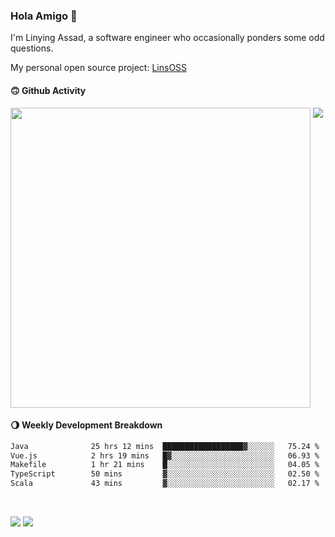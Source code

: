 ### Hola Amigo 🤣   

I'm Linying Assad, a software engineer who occasionally ponders some odd questions.  

My personal open source project: [LinsOSS](https://github.com/linsoss)
 
#### 🙃 Github Activity 
<div>
  <img src="https://github-readme-stats.vercel.app/api?username=al-assad&show_icons=true" align="top" style="display: inline-block;" width="480"/>
  <img src="https://github-readme-stats.vercel.app/api/top-langs/?username=al-assad&hide=css,html&langs_count=8&layout=compact" align="top" style="display: inline-block;"/>
</div>

#### 🌖 Weekly Development Breakdown
<!--START_SECTION:waka-->

```txt
Java              25 hrs 12 mins  ██████████████████▓░░░░░░   75.24 %
Vue.js            2 hrs 19 mins   █▓░░░░░░░░░░░░░░░░░░░░░░░   06.93 %
Makefile          1 hr 21 mins    █░░░░░░░░░░░░░░░░░░░░░░░░   04.05 %
TypeScript        50 mins         ▓░░░░░░░░░░░░░░░░░░░░░░░░   02.50 %
Scala             43 mins         ▓░░░░░░░░░░░░░░░░░░░░░░░░   02.17 %
```

<!--END_SECTION:waka-->

<br>

<a href="https://twitter.com/assad_lin"><img src="https://img.shields.io/badge/Twitter-@assad__lin-blue?style=flat&logo=twitter" /></a>
<a href="https://al-assad.github.io"><img src="https://img.shields.io/badge/Blogs-Linying_Assad's_Blog-yellow?style=flat&logo=github" /></a>

